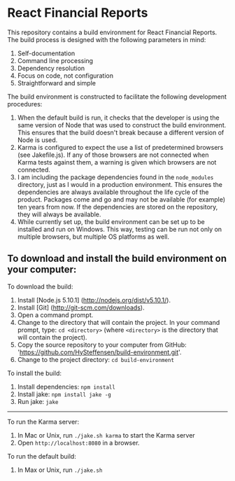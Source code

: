 React Financial Reports
================================

This repository contains a build environment for React Financial Reports. The
build process is designed with the following parameters in mind:

1. Self-documentation
2. Command line processing
3. Dependency resolution
4. Focus on code, not configuration
5. Straightforward and simple

The build environment is constructed to facilitate the following development procedures:

1. When the default build is run, it checks that the developer is using the
   same version of Node that was used to construct the build environment. This
   ensures that the build doesn't break because a different version of Node is used.
2. Karma is configured to expect the use a list of predetermined browsers (see
   Jakefile.js). If any of those browsers are not connected when Karma tests
   against them, a warning is given which browsers are not connected.
3. I am including the package dependencies found in the `node_modules` directory, 
   just as I would in a production environment. This ensures the dependencies are always
   available throughout the life cycle of the product. Packages come and go and
   may not be available (for example) ten years from now. If the dependencies
   are stored on the repository, they will always be available.
4. While currently set up, the build environment can be set up to be installed and
   run on Windows. This way, testing can be run not only on multiple browsers, but
   multiple OS platforms as well.

To download and install the build environment on your computer:
---------------------------------------------------------------

To download the build:
1. Install [Node.js 5.10.1] (http://nodejs.org/dist/v5.10.1/).
2. Install [Git] (http://git-scm.com/downloads).
3. Open a command prompt.
4. Change to the directory that will contain the project. In your command prompt,
   type: `cd <directory>` (where `<directory>` is the directory that will contain
   the project).
5. Copy the source repository to your computer from GitHub:
   'https://github.com/HySteffensen/build-environment.git'.
6. Change to the project directory: `cd build-environment`

To install the build:
1. Install dependencies: `npm install`
2. Install jake: `npm install jake -g`
3. Run jake: `jake`

________________________________________________________________________________
To run the Karma server:
1. In Mac or Unix, run `./jake.sh karma` to start the Karma server
2. Open `http://localhost:8080` in a browser.

To run the default build:
1. In Max or Unix, run `./jake.sh`
